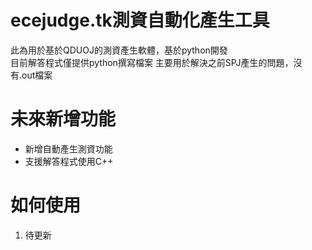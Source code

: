 # ecejudge.tk測資自動化產生工具
此為用於基於QDUOJ的測資產生軟體，基於python開發  
目前解答程式僅提供python撰寫檔案
主要用於解決之前SPJ產生的問題，沒有.out檔案  
# 未來新增功能

 - 新增自動產生測資功能
 - 支援解答程式使用C++

# 如何使用

 1. 待更新
